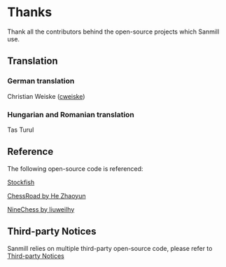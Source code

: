 # Thanks

Thank all the contributors behind the open-source projects which Sanmill use.

## Translation

### German translation

Christian Weiske ([cweiske](https://github.com/cweiske))

### Hungarian and Romanian translation

Tas Turul

## Reference

The following open-source code is referenced:

[Stockfish](https://github.com/official-stockfish/Stockfish)

[ChessRoad by He Zhaoyun](https://github.com/hezhaoyun/chessroad)

[NineChess by liuweilhy](https://github.com/liuweilhy/NineChess)

## Third-party Notices

Sanmill relies on multiple third-party open-source code, please refer to [Third-party Notices](https://github.com/calcitem/Sanmill/wiki/third-party_notices)